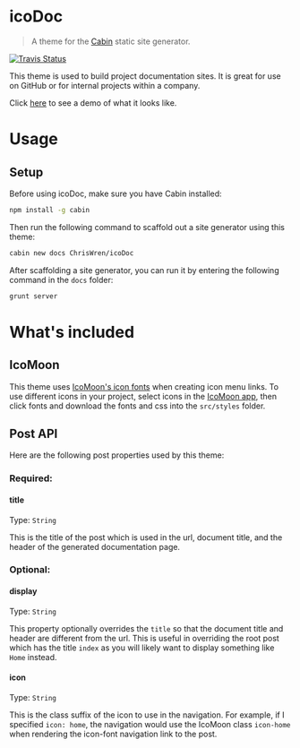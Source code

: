 # icoDoc
> A theme for the [Cabin](https://github.com/colinwren/cabin) static site generator.

[![Travis Status](https://travis-ci.org/ChrisWren/icoDoc.png)](https://travis-ci.org/ChrisWren/icoDoc)

This theme is used to build project documentation sites. It is great for use on GitHub or for internal projects within a company.

Click [here](http://chriswren.github.io/icoDoc/) to see a demo of what it looks like.

# Usage

## Setup

Before using icoDoc, make sure you have Cabin installed:
```bash
npm install -g cabin
```

Then run the following command to scaffold out a site generator using this theme:
```bash
cabin new docs ChrisWren/icoDoc
```

After scaffolding a site generator, you can run it by entering the following command in the `docs` folder:
```bash
grunt server
```

# What's included

## IcoMoon
This theme uses [IcoMoon's icon fonts](http://icomoon.io/) when creating icon menu links. To use different icons in your project, select icons in the [IcoMoon app](http://icomoon.io/app/), then click fonts and download the fonts and css into the `src/styles` folder.

## Post API

Here are the following post properties used by this theme:

### Required:

#### title
Type: `String`

This is the title of the post which is used in the url, document title, and the header of the generated documentation page.

### Optional:

#### display
Type: `String`

This property optionally overrides the `title` so that the document title and header are different from the url. This is useful in overriding the root post which has the title `index` as you will likely want to display something like `Home` instead. 

#### icon
Type: `String`

This is the class suffix of the icon to use in the navigation. For example, if I specified `icon: home`, the navigation would use the IcoMoon class `icon-home` when rendering the icon-font navigation link to the post.  

